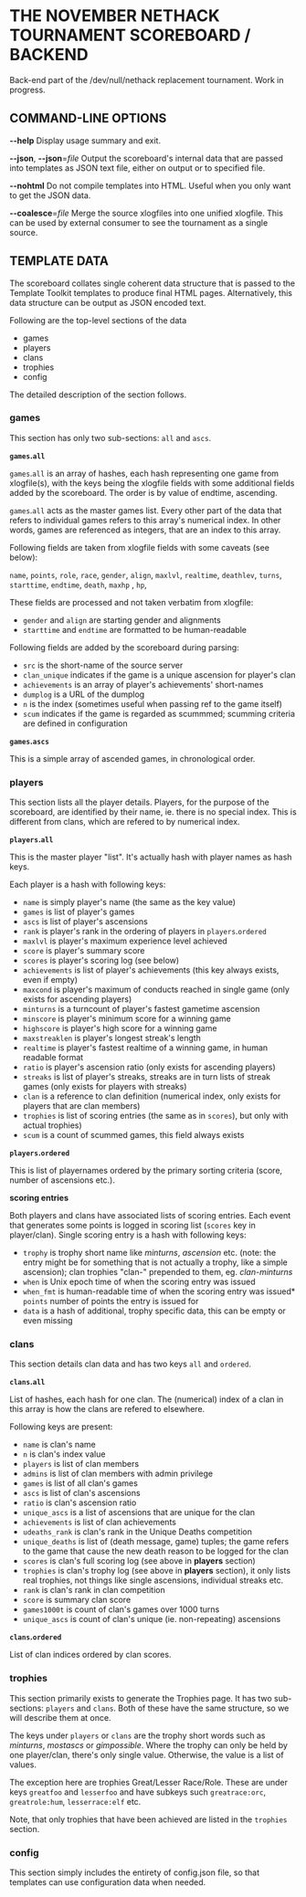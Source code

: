 # THE NOVEMBER NETHACK TOURNAMENT SCOREBOARD / BACKEND

Back-end part of the /dev/null/nethack replacement
tournament. Work in progress.

## COMMAND-LINE OPTIONS

**--help**
Display usage summary and exit.

**--json**, **--json**=*file*
Output the scoreboard's internal data that are passed into templates as JSON
text file, either on output or to specified file.

**--nohtml**
Do not compile templates into HTML. Useful when you only want to get the
JSON data.

**--coalesce**=*file*
Merge the source xlogfiles into one unified xlogfile. This can be used by
external consumer to see the tournament as a single source.


## TEMPLATE DATA

The scoreboard collates single coherent data structure that is
passed to the Template Toolkit templates to produce final HTML
pages. Alternatively, this data structure can be output as JSON
encoded text.

Following are the top-level sections of the data

* games
* players
* clans
* trophies
* config

The detailed description of the section follows.

### games

This section has only two sub-sections: `all` and `ascs`.

**`games`.`all`**

`games`.`all` is an array of hashes, each hash representing one game
from xlogfile(s), with the keys being the xlogfile fields with some
additional fields added by the scoreboard. The order is by value of
endtime, ascending.

`games`.`all` acts as the master games list. Every other part of the
data that refers to individual games refers to this array's numerical
index. In other words, games are referenced as integers, that are
an index to this array.

Following fields are taken from xlogfile fields with some caveats
(see below):

`name`, `points`, `role`, `race`, `gender`, `align`, `maxlvl`,
`realtime`, `deathlev`, `turns`, `starttime`, `endtime`, `death`,
`maxhp` , `hp`,

These fields are processed and not taken verbatim from xlogfile:

* `gender` and `align` are starting gender and alignments
* `starttime` and `endtime` are formatted to be human-readable

Following fields are added by the scoreboard during parsing:

* `src` is the short-name of the source server
* `clan_unique` indicates if the game is a unique ascension for
player's clan
* `achievements` is an array of player's achievements' short-names
* `dumplog` is a URL of the dumplog
* `n` is the index (sometimes useful when passing ref to the game
itself)
* `scum` indicates if the game is regarded as scummmed; scumming
criteria are defined in configuration

**`games`.`ascs`**

This is a simple array of ascended games, in chronological order.


### players

This section lists all the player details. Players, for the purpose
of the scoreboard, are identified by their name, ie. there is no
special index. This is different from clans, which are refered
to by numerical index.

**`players`.`all`**

This is the master player "list". It's actually hash with player
names as hash keys.

Each player is a hash with following keys:

* `name` is simply player's name (the same as the key value)
* `games` is list of player's games
* `ascs` is list of player's ascensions
* `rank` is player's rank in the ordering of players in
`players`.`ordered`
* `maxlvl` is player's maximum experience level achieved
* `score` is player's summary score
* `scores` is player's scoring log (see below)
* `achievements` is list of player's achievements (this key always
exists, even if empty)
* `maxcond` is player's maximum of conducts reached in single game
(only exists for ascending players)
* `minturns` is a turncount of player's fastest gametime ascension
* `minscore` is player's minimum score for a winning game
* `highscore` is player's high score for a winning game
* `maxstreaklen` is player's longest streak's length
* `realtime` is player's fastest realtime of a winning game, in human readable
format
* `ratio` is player's ascension ratio (only exists for ascending
players)
* `streaks` is list of player's streaks, streaks are in turn lists
of streak games (only exists for players with streaks)
* `clan` is a reference to clan definition (numerical index, only
exists for players that are clan members)
* `trophies` is list of scoring entries (the same as in `scores`), but
only with actual trophies)
* `scum` is a count of scummed games, this field always exists

**`players`.`ordered`**

This is list of playernames ordered by the primary sorting criteria
(score, number of ascensions etc.).

**scoring entries**

Both players and clans have associated lists of scoring entries.
Each event that generates some points is logged in scoring list
(`scores` key in player/clan). Single scoring entry is a hash
with following keys:

* `trophy` is trophy short name like *minturns*, *ascension* etc.
(note: the entry might be for something that is not actually a trophy,
like a simple ascension); clan trophies
"clan-" prepended to them, eg. *clan-minturns*
* `when` is Unix epoch time of when the scoring entry was
issued
* `when_fmt` is human-readable time of when the scoring entry was
issued* `points` number of points the entry is issued for
* `data` is a hash of additional, trophy specific data, this can
be empty or even missing


### clans

This section details clan data and has two keys `all` and `ordered`.

**`clans`.`all`**

List of hashes, each hash for one clan. The (numerical) index of a clan in
this array is how the clans are refered to elsewhere.

Following keys are present:

* `name` is clan's name
* `n` is clan's index value
* `players` is list of clan members
* `admins` is list of clan members with admin privilege
* `games` is list of all clan's games
* `ascs` is list of clan's ascensions
* `ratio` is clan's ascension ratio
* `unique_ascs` is a list of ascensions that are unique for the clan
* `achievements` is list of clan achievements
* `udeaths_rank` is clan's rank in the Unique Deaths competition
* `unique_deaths` is list of (death message, game) tuples; the game refers to
the game that cause the new death reason to be logged for the clan
* `scores` is clan's full scoring log (see above in **players** section)
* `trophies` is clan's trophy log (see above in **players** section), it only
lists real trophies, not things like single ascensions, individual streaks etc.
* `rank` is clan's rank in clan competition
* `score` is summary clan score
* `games1000t` is count of clan's games over 1000 turns
* `unique_ascs` is count of clan's unique (ie. non-repeating) ascensions

**`clans`.`ordered`**

List of clan indices ordered by clan scores.


### trophies

This section primarily exists to generate the Trophies page. It has two
sub-sections: `players` and `clans`. Both of these have the same structure,
so we will describe them at once.

The keys under `players` or `clans` are the trophy short words such as
*minturns*, *mostascs* or *gimpossible*. Where the trophy can only be held
by one player/clan, there's only single value. Otherwise, the value is a list
of values.

The exception here are trophies Great/Lesser Race/Role. These are under keys
`greatfoo` and `lesserfoo` and have subkeys such `greatrace:orc`,
`greatrole:hum`, `lesserrace:elf` etc.

Note, that only trophies that have been achieved are listed in the `trophies`
section.


### config

This section simply includes the entirety of config.json file, so that
templates can use configuration data when needed.
